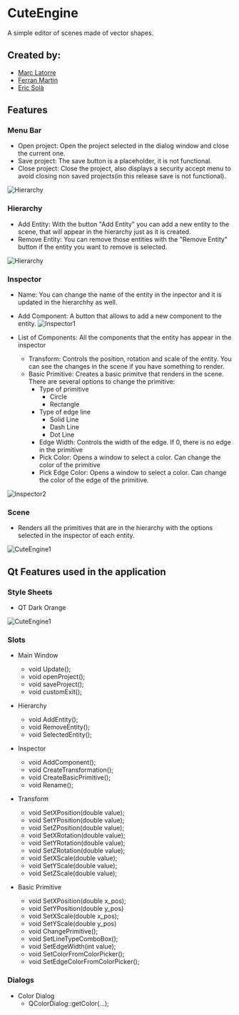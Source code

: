 # CuteEngine
A simple editor of scenes made of vector shapes.

## Created by:
- [Marc Latorre](https://github.com/marclafr)
- [Ferran Martin](https://github.com/ferranmartinvila)
- [Eric Solà](https://github.com/HeladodePistacho)

## Features

### Menu Bar

- Open project: Open the project selected in the dialog window and close the current one.
- Save project: The save button is a placeholder, it is not functional.
- Close project: Close the project, also displays a security accept menu to avoid closing non saved projects(in this release save is not functional).

![Hierarchy](https://github.com/Code0100Food/CuteEngine/blob/Assignment-1/Images/menu_bar.PNG)

### Hierarchy
- Add Entity: With the button "Add Entity" you can add a new entity to the scene, that will appear in the hierarchy just as it is created.
- Remove Entity: You can remove those entities with the "Remove Entity" button if the entity you want to remove is selected.

![Hierarchy](https://github.com/Code0100Food/CuteEngine/blob/Assignment-1/Images/hierarchy.PNG)

### Inspector
- Name: You can change the name of the entity in the inpector and it is updated in the hierarchhy as well.
- Add Component: A button that allows to add a new component to the entity.
![Inspector1](https://github.com/Code0100Food/CuteEngine/blob/Assignment-1/Images/Inspector1.PNG)

- List of Components: All the components that the entity has appear in the inspector
  - Transform: Controls the position, rotation and scale of the entity. You can see the changes in the scene if you have something to render.
  - Basic Primitive: Creates a basic primitve that renders in the scene. There are several options to change the primitive:
    - Type of primitive
      - Circle
      - Rectangle
    - Type of edge line
      - Solid Line
      - Dash Line
      - Dot Line
    - Edge Width: Controls the width of the edge. If 0, there is no edge in the primitive
    - Pick Color: Opens a window to select a color. Can change the color of the primitive
    - Pick Edge Color: Opens a window to select a color. Can change the color of the edge of the primitive.

![Inspector2](https://github.com/Code0100Food/CuteEngine/blob/Assignment-1/Images/Inspector2.PNG)


### Scene
- Renders all the primitives that are in the hierarchy with the options selected in the inspector of each entity.

![CuteEngine1](https://github.com/Code0100Food/CuteEngine/blob/Assignment-1/Images/CuteEngine1.PNG)


## Qt Features used in the application

### Style Sheets
- QT Dark Orange

![CuteEngine1](https://github.com/Code0100Food/CuteEngine/blob/Assignment-1/Images/style.PNG)

### Slots
- Main Window
  - void Update();
  - void openProject();
  - void saveProject();
  - void customExit();
  
- Hierarchy
  - void AddEntity();
  - void RemoveEntity();
  - void SelectedEntity();
  
- Inspector
  - void AddComponent();
  - void CreateTransformation();
  - void CreateBasicPrimitive();
  - void Rename();
  
- Transform
  - void SetXPosition(double value);
  - void SetYPosition(double value);
  - void SetZPosition(double value);
  - void SetXRotation(double value);
  - void SetYRotation(double value);
  - void SetZRotation(double value);
  - void SetXScale(double value);
  - void SetYScale(double value);
  - void SetZScale(double value);
  
- Basic Primitive
  - void SetXPosition(double x_pos);
  - void SetYPosition(double y_pos)
  - void SetXScale(double x_pos);
  - void SetYScale(double y_pos)
  - void ChangePrimitive();
  - void SetLineTypeComboBox();
  - void SetEdgeWidth(int value);
  - void SetColorFromColorPicker();
  - void SetEdgeColorFromColorPicker();


### Dialogs
- Color Dialog
  - QColorDialog::getColor(...);
